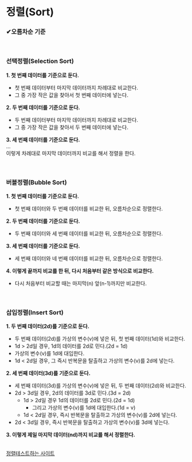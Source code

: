 # 정렬(Sort)
### ✔오름차순 기준
</br>

### **선택정렬(Selection Sort)**

**1. 첫 번째 데이터를 기준으로 둔다.**
 - 첫 번째 데이터부터 마지막 데이터까지 차례대로 비교한다.
 - 그 중 가장 작은 값을 찾아서 첫 번째 데이터에 넣는다.</br>

**2. 두 번째 데이터를 기준으로 둔다.**
- 두 번째 데이터부터 마지막 데이터까지 차례대로 비교한다.
- 그 중 가장 작은 값을 찾아서 두 번째 데이터에 넣는다.</br>

**3. 세 번째 데이터를 기준으로 둔다.**</br>
...</br>
이렇게 차례대로 마지막 데이터까지 비교를 해서 정렬을 한다.</br>
</br></br>

### **버블정렬(Bubble Sort)**

**1. 첫 번째 데이터를 기준으로 둔다.**
- 첫 번째 데이터와 두 번째 데이터를 비교한 뒤, 오름차순으로 정렬한다.</br>

**2. 두 번째 데이터를 기준으로 둔다.**
- 두 번째 데이터와 세 번째 데이터를 비교한 뒤, 오름차순으로 정렬한다.</br>

**3. 세 번째 데이터를 기준으로 둔다.**
- 세 번째 데이터와 네 번째 데이터를 비교한 뒤, 오름차순으로 정렬한다.</br>

**4. 이렇게 끝까지 비교를 한 뒤, 다시 처음부터 같은 방식으로 비교한다.**
- 다시 처음부터 비교할 때는 마지막(n) 앞(n-1)까지만 비교한다.
</br></br></br>


### **삽입정렬(Insert Sort)**

**1. 두 번째 데이터(2d)를 기준으로 둔다.**
- 두 번째 데이터(2d)를 가상의 변수(v)에 넣은 뒤, 첫 번째 데이터(1d)와 비교한다.
- 1d > 2d일 경우, 1d의 데이터를 2d로 민다.(2d = 1d)
- 가상의 변수(v)를 1d에 대입한다.
- 1d < 2d일 경우, 그 즉시 반복문을 탈출하고 가상의 변수(v)를 2d에 넣는다.


**2. 세 번째 데이터(3d)를 기준으로 둔다.**
- 세 번째 데이터(3d)를 가상의 변수(v)에 넣은 뒤, 두 번째 데이터(2d)와 비교한다.
- 2d > 3d일 경우, 2d의 데이터를 3d로 민다.(3d = 2d)
    - 1d > 2d일 경우 1d의 데이터를 2d로 민다.(2d = 1d)
        - 그리고 가상의 변수(v)를 1d에 대입한다.(1d = v)
    - 1d < 2d일 경우, 즉시 반복문을 탈출하고 가상의 변수(v)를 2d에 넣는다.
- 2d < 3d일 경우, 즉시 반복문을 탈출하고 가상의 변수(v)를 3d에 넣는다.

**3. 이렇게 제일 마지막 데이터(nd)까지 비교를 해서 정렬한다.**
</br></br>


[정렬테스트하는 사이트](https://visualgo.net/en/sorting)
